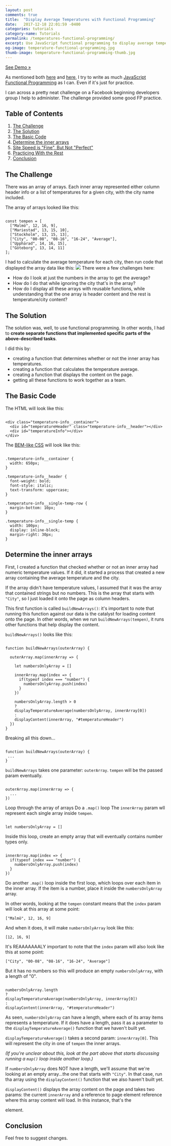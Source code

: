 ```yaml
---
layout: post
comments: true
title:  "Display Average Temperatures with Functional Programming"
date:   2017-12-18 22:01:59 -0400
categories: tutorials
category-name: Tutorials
permalink: /temperatures-functional-programming/
excerpt: Use JavaScript functional programming to display average temperatures in certain cities. Uses the .map() & .reduce() methods. Includes demo.
og-image: temperature-functional-programming.jpg
thumb-image: temperature-functional-programming-thumb.jpg
---
```

<a href="https://codepen.io/kaidez/pen/qpZrzw">See Demo &raquo;</a>

As mentioned both <a href="/format-dates-functional-programming/">here</a> and <a href="/functional-programming-link/">here</a>, I try to write as much <a href="http://eloquentjavascript.net/1st_edition/chapter6.html">JavaScript Functional Programming</a> as I can. Even if it's just for practice.

I can across a pretty neat challenge on a Facebook beginning developers group I help to administer. The challenge provided some good FP practice.

<h2>Table of Contents</h2>
<ol>
  <li class="post__list-item"><a href="#challenge">The Challenge</a></li>
  <li class="post__list-item"><a href="#solution">The Solution</a></li>
  <li class="post__list-item"><a href="#basic-code">The Basic Code</a></li>
  <li class="post__list-item"><a href="#determine-arrays">Determine the inner arrays</a></li>
  <li class="post__list-item"><a href="#site-speed">Site Speed is "Fine", But Not "Perfect"</a></li>
  <li class="post__list-item"><a href="#the-rest">Practicing With the Rest</a></li>
  <li class="post__list-item"><a href="#conclusion">Conclusion</a></li>
</ol>

<a name="challenge"></a>
<h2>The Challenge</h2>
There was an array of arrays. Each inner array represented either column header info or a list of temperatures for a given city, with the city name included.

The array of arrays looked like this:
<pre><code class="language-javascript">
const tempen = [
  ["Malmö", 12, 16, 9],
  ["Mariestad", 13, 15, 10],
  ["Stockholm", 13, 15, 13],
  ["City", "00-08", "08-16", "16-24", "Average"],
  ["Upphärad", 14, 16, 15],
  ["Göteborg", 13, 14, 11]
];
</code></pre>

I had to calculate the average temperature for each city, then run code that displayed the array data like this:
<img src="/img/temperature-display.jpg" class="post__image">
There were a few challenges here:
<ul>
  <li class="post-list-item">How do I look at just the numbers in the array to get the average?</li>
  <li class="post-list-item">How do I do that while ignoring the city that's in the array?</li>
  <li class="post-list-item">How do I display all these arrays with reusable functions, while understanding that the one array is header content and the rest is temperature/city content?</li>
</ul>

<a name="solution"></a>
<h2>The Solution</h2>
The solution was, well, to use functional programming. In other words, I had to <strong>create separate functions that implemented specific parts of the above-described tasks</strong>.

I did this by:
<ul>
  <li class="post-list-item">creating a function that determines whether or not the inner array has temperatures.</li>
  <li class="post-list-item">creating a function that calculates the temperature average.</li>
  <li class="post-list-item">creating a function that displays the content on the page.</li>
  <li class="post-list-item">getting all these functions to work together as a team.</li>
</ul>

<a name="basic-code"></a>
<h2>The Basic Code</h2>
The HTML will look like this:
<pre><code class="language-markup">
&lt;div class="temperature-info__container">
  &lt;div id="temperatureHeader" class="temperature-info__header">&lt;/div>
  &lt;div id="temperatureInfo">&lt;/div>
&lt;/div>
</code></pre>

The <a href="http://getbem.com/introduction/">BEM-like CSS</a> will look like this:
<pre><code class="language-css">
.temperature-info__container {
  width: 650px;
}

.temperature-info__header {
  font-weight: bold;
  font-style: italic;
  text-transform: uppercase;
}

.temperature-info__single-temp-row {
  margin-bottom: 10px;
}

.temperature-info__single-temp {
  width: 100px;
  display: inline-block;
  margin-right: 30px;
}
</code></pre>
<a name="determine-arrays"></a>
<h2>Determine the inner arrays</h2>
First, I created a function that checked whether or not an inner array had numeric temperature values. If it did, it started a process that created a new array containing the average temperature and the city.

If the array didn't have temperature values, I assumed that it was the array that contained strings but no numbers. This is the array that starts with <code>"City"</code>, so I just loaded it onto the page as column headers.

This first function is called <code>buildNewArrays()</code>: it's important to note that running this function against our data is the catalyst for loading content onto the page. In other words, when we run <code>buildNewArrays(tempen)</code>, it runs other functions that help display the content.

<code>buildNewArrays()</code> looks like this:
<pre><code class="language-javascript">
function buildNewArrays(outerArray) {

  outerArray.map(innerArray => {

    let numbersOnlyArray = []

    innerArray.map(index => {
      if(typeof index === "number") {
        numbersOnlyArray.push(index)
      }
    })

    numbersOnlyArray.length > 0
    ?
    displayTemperatureAverage(numbersOnlyArray, innerArray[0])
    :
    displayContent(innerArray, "#temperatureHeader")
  })
}
</code></pre>
Breaking all this down...

<pre><code class="language-javascript">
function buildNewArrays(outerArray) {
 ...
}
</code></pre>

<code>buildNewArrays</code> takes one parameter: <code>outerArray</code>. <code>tempen</code> will be the passed param eventually.

<pre><code class="language-javascript">
outerArray.map(innerArray => {
  ...
})
</code></pre>

Loop through the array of arrays Do a <code>.map()</code> loop  The <code>innerArray</code> param wll represent each single array inside <code>tempen</code>.

<pre><code class="language-javascript">
let numbersOnlyArray = []
</code></pre>

Inside this loop, create an empty array that will eventually contains number types only.

<pre><code class="language-javascript">
innerArray.map(index => {
  if(typeof index === "number") {
    numbersOnlyArray.push(index)
  }
})
</code></pre>

Do another <code>.map()</code> loop inside the first loop, which loops over each item in the inner array. If the item is a number, place it inside the <code>numbersOnlyArray</code> array.

In other words, looking at the <code>tempen</code> constant means that the <code>index</code> param will look at this array at some point:
<pre><code class="language-javascript">["Malmö", 12, 16, 9]</code></pre>

And when it does, it will make <code>numbersOnlyArray</code> look like this:
<pre><code class="language-javascript">[12, 16, 9]</code></pre>

It's REAAAAAAALY important to note that the <code>index</code> param will also look like this at some point:
<pre><code class="language-javascript">["City", "00-08", "08-16", "16-24", "Average"]</code></pre>

But it has no numbers so this will produce an empty <code>numbersOnlyArray</code>, with a length of "0".

<pre><code class="language-javascript">
numbersOnlyArray.length
?
displayTemperatureAverage(numbersOnlyArray, innerArray[0])
:
displayContent(innerArray, "#temperatureHeader")
</code></pre>
As seen, <code>numbersOnlyArray</code> can have a length, where each of its array items represents a temperature. If it does have a length, pass it as a parameter to the <code>displayTemperatureAverage()</code> function that we haven't built yet.

<code>displayTemperatureAverage()</code> takes a second param: <code>innerArray[0]</code>. This will represent the city in one of <code>tempen</code> the inner arrays.

<em>(If you're unclear about this, look at the part above that starts discussing running a <code>map()</code> loop inside another loop.)</em>

If <code>numbersOnlyArray</code> does NOT have a length, we'll assume that we're looking at an empty array...the one that starts with <code>"City"</code>. In that case, run tha array using the <code>displayContent()</code> function that we also haven't built yet.

<code>displayContent()</code> displays the array content on the page and takes two params: the current <code>innerArray</code> and a reference to page element reference where this array content will load. In this instance, that's the <code><div id="temperatureHeader" /></code> element.












<a name="conclusion"></a>
<h2>Conclusion</h2>

Feel free to suggest changes.
